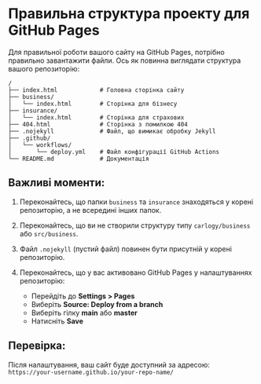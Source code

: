 # Правильна структура проекту для GitHub Pages

Для правильної роботи вашого сайту на GitHub Pages, потрібно правильно завантажити файли. Ось як повинна виглядати структура вашого репозиторію:

```
/
├── index.html            # Головна сторінка сайту
├── business/
│   └── index.html        # Сторінка для бізнесу
├── insurance/
│   └── index.html        # Сторінка для страхових
├── 404.html              # Сторінка з помилкою 404
├── .nojekyll             # Файл, що вимикає обробку Jekyll
├── .github/
│   └── workflows/
│       └── deploy.yml    # Файл конфігурації GitHub Actions
└── README.md             # Документація
```

## Важливі моменти:

1. Переконайтесь, що папки `business` та `insurance` знаходяться у корені репозиторію, а не всередині інших папок.

2. Переконайтесь, що ви не створили структуру типу `carlogy/business` або `src/business`.

3. Файл `.nojekyll` (пустий файл) повинен бути присутній у корені репозиторію.

4. Переконайтесь, що у вас активовано GitHub Pages у налаштуваннях репозиторію:
   - Перейдіть до **Settings > Pages**
   - Виберіть **Source: Deploy from a branch**
   - Виберіть гілку **main** або **master**
   - Натисніть **Save**

## Перевірка:

Після налаштування, ваш сайт буде доступний за адресою:
`https://your-username.github.io/your-repo-name/`